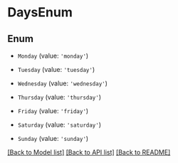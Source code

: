 # DaysEnum


## Enum

* `Monday` (value: `'monday'`)

* `Tuesday` (value: `'tuesday'`)

* `Wednesday` (value: `'wednesday'`)

* `Thursday` (value: `'thursday'`)

* `Friday` (value: `'friday'`)

* `Saturday` (value: `'saturday'`)

* `Sunday` (value: `'sunday'`)

[[Back to Model list]](../README.md#documentation-for-models) [[Back to API list]](../README.md#documentation-for-api-endpoints) [[Back to README]](../README.md)
